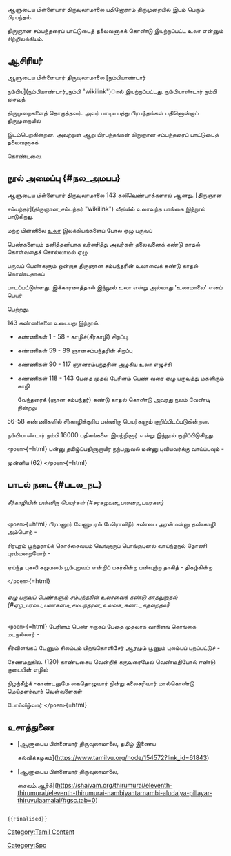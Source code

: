 ஆளுடைய பிள்ளையார் திருவுலாமாலை பதினோராம் திருமுறையில் இடம் பெரும் பிரபந்தம்.
திருஞான சம்பந்தரைப் பாட்டுடைத் தலைவனாகக் கொண்டு இயற்றப்பட்ட உலா என்னும் சிற்றிலக்கியம்.

## ஆசிரியர்

ஆளுடைய பிள்ளையார் திருவுலாமாலை [நம்பியாண்டார்
நம்பிய](நம்பியாண்டார்_நம்பி "wikilink")ால் இயற்றப்பட்டது. நம்பியாண்டார் நம்பி சைவத்
திருமுறைகளைத் தொகுத்தவர். அவர் பாடிய பத்து பிரபந்தங்கள் பதினொன்றாம் திருமுறையில்
இடம்பெறுகின்றன. அவற்றுள் ஆறு பிரபந்தங்கள் திருஞான சம்பந்தரைப் பாட்டுடைத் தலைவனாகக்
கொண்டவை.

## நூல் அமைப்பு {#நல_அமபப}

ஆளுடைய பிள்ளையார் திருவுலாமாலை 143 கலிவெண்பாக்களால் ஆனது. [திருஞான
சம்பந்தர்](திருஞான_சம்பந்தர் "wikilink") வீதியில் உலாவந்த பாங்கை இந்நூல் பாடுகிறது.
மற்ற பின்னிலை [உலா](உலா_(இலக்கியம்) "wikilink") இலக்கியங்களைப் போல ஏழு பருவப்
பெண்களையும் தனித்தனியாக வர்ணித்து அவர்கள் தலைவனைக் கண்டு காதல் கொள்வதைச் சொல்லாமல் ஏழு
பருவப் பெண்களும் ஒன்றாக திருஞான சம்பந்தரின் உலாவைக் கண்டு காதல் கொண்டதாகப்
பாடப்பட்டுள்ளது. இக்காரணத்தால் இந்நூல் உலா என்று அல்லாது \'உலாமாலை\' எனப் பெயர்
பெற்றது.

143 கண்ணிகளை உடையது இந்நூல்.

-   கண்ணிகள் 1 - 58 - காழிச்(சீர்காழி) சிறப்பு,
-   கண்ணிகள் 59 - 89 ஞானசம்பந்தரின் சிறப்பு
-   கண்ணிகள் 90 - 117 ஞானசம்பந்தரின் அழகிய உலா எழுச்சி
-   கண்ணிகள் 118 - 143 பேதை முதல் பேரிளம் பெண் வரை ஏழு பருவத்து மகளிரும் காழி
    வேந்தரைக் (ஞான சம்பந்தர்) கண்டு காதல் கொண்டு அவரது நலம் வேண்டி நின்றது

56-58 கண்ணிகளில் சீர்காழிக்குரிய பன்னிரு பெயர்களும் குறிப்பிடப்படுகின்றன.
நம்பியாண்டார் நம்பி 16000 பதிகங்களை இயற்றினார் என்று இந்நூல் குறிப்பிடுகிறது.
`<poem>`{=html} பன்னு தமிழ்ப்பதினாறாயிர நற்பனுவல் மன்னு புவியவர்க்கு வாய்ப்பவும் -
முன்னிய (62) `</poem>`{=html}

## பாடல் நடை {#படல_நட}

###### சீர்காழியின் பன்னிரு பெயர்கள் {#சரகழயன_பனனர_பயரகள}

`<poem>`{=html} பிரமனூர் வேணுபுரம் பேரொலிநீர் சண்பை அரன்மன்னு தண்காழி அம்பொற் -
சிரபுரம் பூந்தராய்க் கொச்சைவயம் வெங்குருப் பொங்குபுனல் வாய்ந்தநல் தோணி புரம்மறையோர் -
ஏய்ந்த புகலி கழுமலம் பூம்புறவம் என்றிப் பகர்கின்ற பண்புற்ற தாகித் - திகழ்கின்ற
`</poem>`{=html}

###### ஏழு பருவப் பெண்களும் சம்பந்தரின் உலாவைக் கண்டு காதலுறுதல் {#ஏழ_பரவப_பணகளம_சமபநதரன_உலவக_கணட_கதலறதல}

`<poem>`{=html} பேரிளம் பெண் ஈறாகப் பேதை முதலாக வாரிளங் கொங்கை மடநல்லார் -
சீர்விளங்கப் பேணும் சிலம்பும் பிறங்கொளிசேர் ஆரமும் பூணும் புலம்பப் புறப்பட்டுச் -
சேண்மறுகில். (120) காண்டகைய வென்றிக் கருவரைமேல் வெண்மதிபோல் ஈண்டு குடையின் எழில்
நிழற்கீழ்க் -காண்டலுமே கைதொழுவார் நின்று கலைசரிவார் மால்கொண்டு மெய்தளர்வார் வெள்வளைகள்
போய்வீழ்வார் `</poem>`{=html}

## உசாத்துணை

-   [ஆளுடைய பிள்ளையார் திருவுலாமாலை, தமிழ் இணைய
    கல்விக்கழகம்](https://www.tamilvu.org/node/154572?link_id=61843)
-   [ஆளுடைய பிள்ளையார் திருவுலாமாலை,
    சைவம்.ஆர்க்](https://shaivam.org/thirumurai/eleventh-thirumurai/eleventh-thirumurai-nambiyantarnambi-aludaiya-pillayar-thiruvulaamalai/#gsc.tab=0)

```{=mediawiki}
{{Finalised}}
```
[Category:Tamil Content](Category:Tamil_Content "wikilink")
[Category:Spc](Category:Spc "wikilink")
